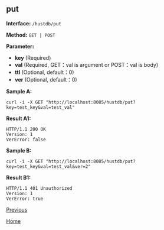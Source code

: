 ## put ##

**Interface:** `/hustdb/put`

**Method:** `GET | POST`

**Parameter:** 

*  **key** (Required)  
*  **val** (Required, GET：val is argument or POST：val is body)  
*  **ttl** (Optional, default：0)
*  **ver** (Optional, default：0)    

**Sample A:**

    curl -i -X GET "http://localhost:8085/hustdb/put?key=test_key&val=test_val"

**Result A1:**

	HTTP/1.1 200 OK
	Version: 1
	VerError: false

**Sample B:**

    curl -i -X GET "http://localhost:8085/hustdb/put?key=test_key&val=test_val&ver=2"

**Result B1:**

	HTTP/1.1 401 Unauthorized
	Version: 1
	VerError: true
	
[Previous](../hustdb.md)

[Home](../../../index.md)
